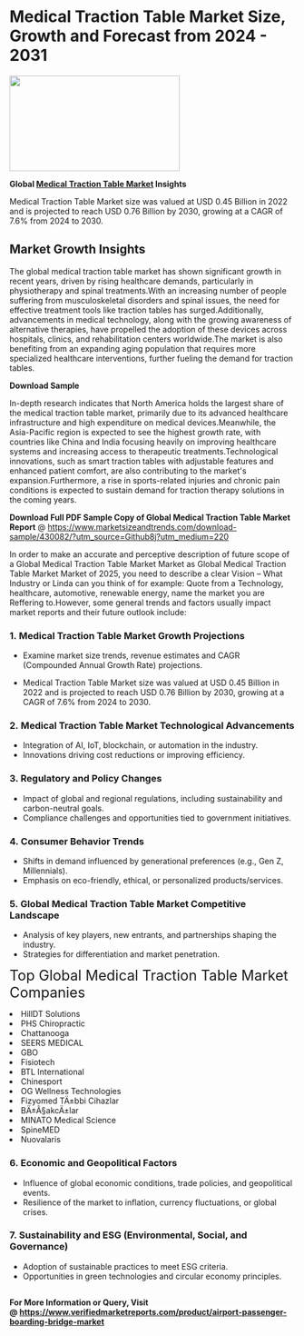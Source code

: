 <H1>Medical Traction Table Market Size, Growth and Forecast from 2024 - 2031</H1><img class="aligncenter size-medium wp-image-584254" src="https://thirdeyenews.in/wp-content/uploads/2024/09/Global-Market-Research-300x168.jpeg" alt="" width="300" height="168" /><p><strong>Global&nbsp;<a href="https://www.marketsizeandtrends.com/download-sample/430082/?utm_source=Github8j?utm_medium=220">Medical Traction Table Market</a> Insights</strong></p><p>Medical Traction Table Market size was valued at USD 0.45 Billion in 2022 and is projected to reach USD 0.76 Billion by 2030, growing at a CAGR of 7.6% from 2024 to 2030.</p><p><h2>Market Growth Insights</h2> <p>The global medical traction table market has shown significant growth in recent years, driven by rising healthcare demands, particularly in physiotherapy and spinal treatments.With an increasing number of people suffering from musculoskeletal disorders and spinal issues, the need for effective treatment tools like traction tables has surged.Additionally, advancements in medical technology, along with the growing awareness of alternative therapies, have propelled the adoption of these devices across hospitals, clinics, and rehabilitation centers worldwide.The market is also benefiting from an expanding aging population that requires more specialized healthcare interventions, further fueling the demand for traction tables.</p> <p><strong>Download Sample</strong></p> <p>In-depth research indicates that North America holds the largest share of the medical traction table market, primarily due to its advanced healthcare infrastructure and high expenditure on medical devices.Meanwhile, the Asia-Pacific region is expected to see the highest growth rate, with countries like China and India focusing heavily on improving healthcare systems and increasing access to therapeutic treatments.Technological innovations, such as smart traction tables with adjustable features and enhanced patient comfort, are also contributing to the market's expansion.Furthermore, a rise in sports-related injuries and chronic pain conditions is expected to sustain demand for traction therapy solutions in the coming years.</p> <p><span class=""><strong>Download Full PDF Sample Copy of Global Medical Traction Table Market Report</strong> @ <a href="https://www.marketsizeandtrends.com/download-sample/430082/?utm_source=Github8j?utm_medium=220" target="_blank">https://www.marketsizeandtrends.com/download-sample/430082/?utm_source=Github8j?utm_medium=220</a></span></p><p>In order to make an accurate and perceptive description of future scope of a Global&nbsp;Medical Traction Table Market Market as Global&nbsp;Medical Traction Table Market Market of 2025, you need to describe a clear Vision &ndash; What Industry or Linda can you think of for example: Quote from a Technology, healthcare, automotive, renewable energy, name the market you are Reffering to.However, some general trends and factors usually impact market reports and their future outlook include:</p><h3>1.&nbsp;<strong>Medical Traction Table Market Growth Projections</strong></h3><ul><li>Examine market size trends, revenue estimates and CAGR (Compounded Annual Growth Rate) projections.</li><li><p>Medical Traction Table Market size was valued at USD 0.45 Billion in 2022 and is projected to reach USD 0.76 Billion by 2030, growing at a CAGR of 7.6% from 2024 to 2030.</p></li></ul><h3>2.&nbsp;<strong>Medical Traction Table Market Technological Advancements</strong></h3><ul><li>Integration of AI, IoT, blockchain, or automation in the industry.</li><li>Innovations driving cost reductions or improving efficiency.</li></ul><h3>3.&nbsp;<strong>Regulatory and Policy Changes</strong></h3><ul><li>Impact of global and regional regulations, including sustainability and carbon-neutral goals.</li><li>Compliance challenges and opportunities tied to government initiatives.</li></ul><h3>4.&nbsp;<strong>Consumer Behavior Trends</strong></h3><ul><li>Shifts in demand influenced by generational preferences (e.g., Gen Z, Millennials).</li><li>Emphasis on eco-friendly, ethical, or personalized products/services.</li></ul><h3>5.&nbsp;<strong>Global Medical Traction Table Market Competitive Landscape</strong></h3><ul><li>Analysis of key players, new entrants, and partnerships shaping the industry.</li><li>Strategies for differentiation and market penetration.</li></ul><p data-pm-slice="1 1 []"><span style="color: inherit; font-family: inherit; font-size: 25px;">Top Global Medical Traction Table Market Companies</span></p><div class="" data-test-id=""><p><li>HillDT Solutions</li><li> PHS Chiropractic</li><li> Chattanooga</li><li> SEERS MEDICAL</li><li> GBO</li><li> Fisiotech</li><li> BTL International</li><li> Chinesport</li><li> OG Wellness Technologies</li><li> Fizyomed TÄ±bbi Cihazlar</li><li> BÄ±Ã§akcÄ±lar</li><li> MINATO Medical Science</li><li> SpineMED</li><li> Nuovalaris</li></p></div><h3>6.&nbsp;<strong>Economic and Geopolitical Factors</strong></h3><ul><li>Influence of global economic conditions, trade policies, and geopolitical events.</li><li>Resilience of the market to inflation, currency fluctuations, or global crises.</li></ul><h3>7.&nbsp;<strong>Sustainability and ESG (Environmental, Social, and Governance)</strong></h3><ul><li>Adoption of sustainable practices to meet ESG criteria.</li><li>Opportunities in green technologies and circular economy principles.</li></ul><h2><strong style="font-size: 14px;">For More Information or Query, Visit @&nbsp;</strong><a style="background-color: #ffffff; font-size: 14px;" href="https://www.marketsizeandtrends.com/report/medical-traction-table-market/" target="_blank">https://www.verifiedmarketreports.com/product/airport-passenger-boarding-bridge-market</a></h2>